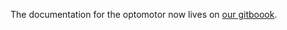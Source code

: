 The documentation for the optomotor now lives on [our gitboook](https://qgeissmann.gitbooks.io/ethoscope-manual/content/building-and-installation/optomotor.html).
